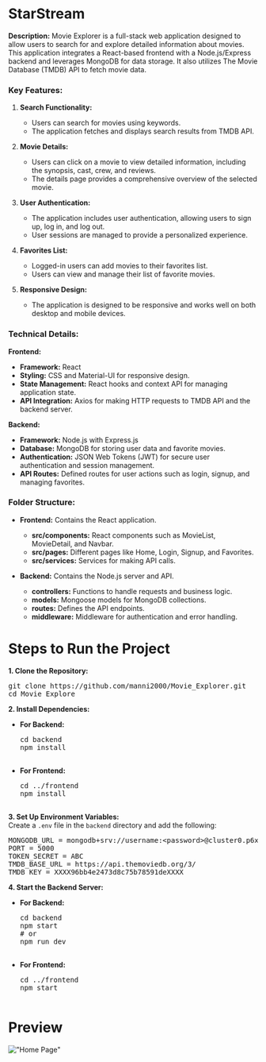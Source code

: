# StarStream

**Description:**
Movie Explorer is a full-stack web application designed to allow users to search for and explore detailed information about movies. This application integrates a React-based frontend with a Node.js/Express backend and leverages MongoDB for data storage. It also utilizes The Movie Database (TMDB) API to fetch movie data.

### Key Features:

1. **Search Functionality:**
   - Users can search for movies using keywords.
   - The application fetches and displays search results from TMDB API.

2. **Movie Details:**
   - Users can click on a movie to view detailed information, including the synopsis, cast, crew, and reviews.
   - The details page provides a comprehensive overview of the selected movie.

3. **User Authentication:**
   - The application includes user authentication, allowing users to sign up, log in, and log out.
   - User sessions are managed to provide a personalized experience.

4. **Favorites List:**
   - Logged-in users can add movies to their favorites list.
   - Users can view and manage their list of favorite movies.

5. **Responsive Design:**
   - The application is designed to be responsive and works well on both desktop and mobile devices.

### Technical Details:

**Frontend:**
- **Framework:** React
- **Styling:** CSS and Material-UI for responsive design.
- **State Management:** React hooks and context API for managing application state.
- **API Integration:** Axios for making HTTP requests to TMDB API and the backend server.

**Backend:**
- **Framework:** Node.js with Express.js
- **Database:** MongoDB for storing user data and favorite movies.
- **Authentication:** JSON Web Tokens (JWT) for secure user authentication and session management.
- **API Routes:** Defined routes for user actions such as login, signup, and managing favorites.

### Folder Structure:
- **Frontend:** Contains the React application.
  - **src/components:** React components such as MovieList, MovieDetail, and Navbar.
  - **src/pages:** Different pages like Home, Login, Signup, and Favorites.
  - **src/services:** Services for making API calls.

- **Backend:** Contains the Node.js server and API.
  - **controllers:** Functions to handle requests and business logic.
  - **models:** Mongoose models for MongoDB collections.
  - **routes:** Defines the API endpoints.
  - **middleware:** Middleware for authentication and error handling.

# Steps to Run the Project
<b>1. Clone the Repository:</b><br>
<pre>
git clone https://github.com/manni2000/Movie_Explorer.git
cd Movie_Explore
</pre>

<b>2. Install Dependencies:</b>   
<ul>
  <li><b>For Backend:</b><br>
    <pre>
cd backend
npm install
    </pre>
  </li>
  <li><b>For Frontend:</b><br>
    <pre>
cd ../frontend
npm install
    </pre>
  </li>
</ul>

<b>3. Set Up Environment Variables:</b><br>
Create a <code>.env</code> file in the <code>backend</code> directory and add the following:
<pre>
MONGODB_URL = mongodb+srv://username:&lt;password&gt;@cluster0.p6x7dxw.mongodb.net/mydb
PORT = 5000
TOKEN_SECRET = ABC
TMDB_BASE_URL = https://api.themoviedb.org/3/
TMDB_KEY = XXXX96bb4e2473d8c75b78591deXXXX
</pre>

<b>4. Start the Backend Server:</b>
<ul>
  <li><b>For Backend:</b><br>
    <pre>
cd backend
npm start
# or
npm run dev
    </pre>
  </li>
  <li><b>For Frontend:</b><br>
    <pre>
cd ../frontend
npm start
    </pre>
  </li>
</ul>


# Preview
 !["Home Page"](https://github.com/user-attachments/assets/43aa38a9-31b2-430d-b7d4-354a347bb686)




